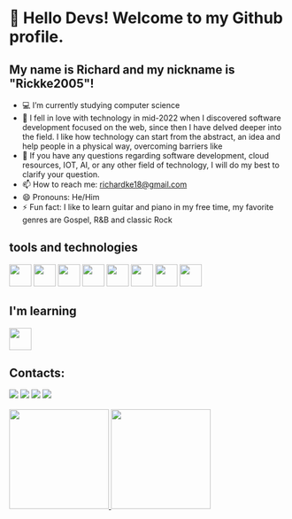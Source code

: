 # 👋 Hello Devs! Welcome to my Github profile.
## My name is Richard and my nickname is "Rickke2005"!

<!--
**Richke2005/Richke2005** is a ✨ _special_ ✨ repository because its `README.md` (this file) appears on your GitHub profile.

Here are some ideas to get you started:
-->
- 💻 I’m currently studying computer science
- 🌱 I fell in love with technology in mid-2022 when I discovered software development focused on the web, since then I have delved deeper into the field. I like how technology can start from the abstract, an idea and help people in a physical way, overcoming barriers like
- 💬 If you have any questions regarding software development, cloud resources, IOT, AI, or any other field of technology, I will do my best to clarify your question.
- 📫 How to reach me: richardke18@gmail.com
- 😄 Pronouns: He/Him
- ⚡ Fun fact: I like to learn guitar and piano in my free time, my favorite genres are Gospel, R&B and classic Rock

## tools and technologies

<div>
  <img loading="lazy" src="https://cdn.jsdelivr.net/gh/devicons/devicon/icons/git/git-original.svg" width="40" height="40"/>
  <img src="https://cdn.jsdelivr.net/gh/devicons/devicon/icons/github/github-original.svg" width="40" height="40"/>        
  <img src="https://cdn.jsdelivr.net/gh/devicons/devicon/icons/express/express-original.svg" width="40" height="40"/>        
  <img src="https://cdn.jsdelivr.net/gh/devicons/devicon/icons/javascript/javascript-plain.svg" width="40" height="40"/>
  <img src="https://cdn.jsdelivr.net/gh/devicons/devicon/icons/react/react-original.svg" width="40" height="40"/>   
  <img src="https://cdn.jsdelivr.net/gh/devicons/devicon/icons/express/express-original.svg" width="40" height="40"/>        
  <img src="https://cdn.jsdelivr.net/gh/devicons/devicon/icons/mongodb/mongodb-original.svg" width="40" height="40"/>
  <img src="https://cdn.jsdelivr.net/gh/devicons/devicon/icons/mysql/mysql-original-wordmark.svg" width="40" height="40"/>         
</div>

## I'm learning
<div>
  <img src="https://cdn.jsdelivr.net/gh/devicons/devicon/icons/arduino/arduino-original.svg" width="40" height="40"/>
</div>

## Contacts:

<div>
<a href="https://www.youtube.com/channel/UC8svlau-AjM7GZZTttbTTmA" target="_blank"><img loading="lazy" src="https://img.shields.io/badge/YouTube-FF0000?style=for-the-badge&logo=youtube&logoColor=white" target="_blank"></a>
<a href="https://www.instagram.com/bauzinh0__/" target="_blank"><img loading="lazy" src="https://img.shields.io/badge/-Instagram-%23E4405F?style=for-the-badge&logo=instagram&logoColor=white" target="_blank"></a>
<a href = "mailto:richardke18@gmail.com"><img loading="lazy" src="https://img.shields.io/badge/Gmail-D14836?style=for-the-badge&logo=gmail&logoColor=white" target="_blank"></a>
<a href="https://www.linkedin.com/in/richard-anjos/" target="_blank"><img loading="lazy" src="https://img.shields.io/badge/-LinkedIn-%230077B5?style=for-the-badge&logo=linkedin&logoColor=white" target="_blank"></a>   
</div>

<br>

<div>
<a href="https://github.com/Richke2005">
<img loading="lazy" height="180em" src="https://github-readme-stats.vercel.app/api/top-langs/?username=Richke2005&layout=compact&langs_count=7&theme=dracula"/>
<img loading="lazy" height="180em" src="https://github-readme-stats.vercel.app/api?username=Richke2005&show_icons=true&theme=dracula&include_all_commits=true&count_private=true"/>
</div>
          

